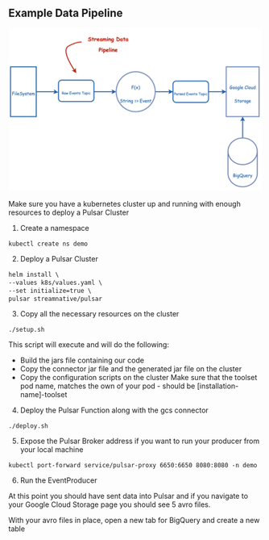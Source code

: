 Example Data Pipeline
---------------------
![Alt text](images/pipeline.png "Example Data Pipeline")

Make sure you have a kubernetes cluster up and running with enough resources to deploy a Pulsar Cluster

1. Create a namespace
```shell
kubectl create ns demo
```

2. Deploy a Pulsar Cluster
```shell
helm install \
--values k8s/values.yaml \
--set initialize=true \
pulsar streamnative/pulsar
```

3. Copy all the necessary resources on the cluster
```shell
./setup.sh
```
This script will execute and will do the following:
- Build the jars file containing our code
- Copy the connector jar file and the generated jar file on the cluster
- Copy the configuration scripts on the cluster
Make sure that the toolset pod name, matches the own of your pod - should be [installation-name]-toolset

4. Deploy the Pulsar Function along with the gcs connector
```shell
./deploy.sh
```

5. Expose the Pulsar Broker address if you want to run your producer from your local machine
```shell
kubectl port-forward service/pulsar-proxy 6650:6650 8080:8080 -n demo
```

6. Run the EventProducer

At this point you should have sent data into Pulsar and if you navigate to your Google Cloud Storage page
you should see 5 avro files. 

With your avro files in place, open a new tab for BigQuery and create a new table
